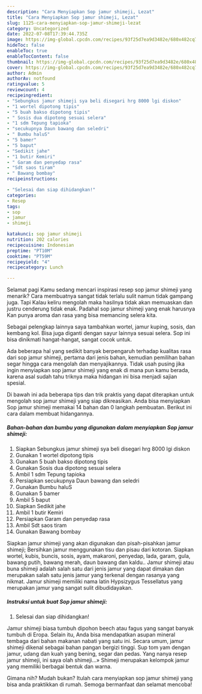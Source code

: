 ```yaml
---
description: "Cara Menyiapkan Sop jamur shimeji, Lezat"
title: "Cara Menyiapkan Sop jamur shimeji, Lezat"
slug: 1125-cara-menyiapkan-sop-jamur-shimeji-lezat
category: Uncategorized
date: 2022-07-08T17:39:44.735Z
image: https://img-global.cpcdn.com/recipes/93f25d7ea9d3482e/680x482cq70/sop-jamur-shimeji-foto-resep-utama.jpg
hideToc: false
enableToc: true
enableTocContent: false
thumbnail: https://img-global.cpcdn.com/recipes/93f25d7ea9d3482e/680x482cq70/sop-jamur-shimeji-foto-resep-utama.jpg
cover: https://img-global.cpcdn.com/recipes/93f25d7ea9d3482e/680x482cq70/sop-jamur-shimeji-foto-resep-utama.jpg
author: Admin
authorAv: notfound
ratingvalue: 5
reviewcount: 4
recipeingredient:
- "Sebungkus jamur shimeji sya beli disegari hrg 8000 lgi diskon"
- "1 wortel dipotong tipis"
- "5 buah bakso dipotong tipis"
- " Sosis dua dipotong sesuai selera"
- "1 sdm Tepung tapioka"
- "secukupnya Daun bawang dan seledri"
- " Bumbu haluS"
- "5 bamer"
- "5 baput"
- "Sedikit jahe"
- "1 butir Kemiri"
- " Garam dan penyedap rasa"
- "Sdt saos tiram"
- " Bawang bombay"
recipeinstructions:

- "Selesai dan siap dihidangkan!"
categories:
- Resep
tags:
- sop
- jamur
- shimeji

katakunci: sop jamur shimeji 
nutrition: 202 calories
recipecuisine: Indonesian
preptime: "PT10M"
cooktime: "PT59M"
recipeyield: "4"
recipecategory: Lunch

---
```



Selamat pagi Kamu sedang mencari inspirasi resep sop jamur shimeji yang menarik? Cara membuatnya sangat tidak terlalu sulit namun tidak gampang juga. Tapi Kalau keliru mengolah maka hasilnya tidak akan memuaskan dan justru cenderung tidak enak. Padahal sop jamur shimeji yang enak harusnya Kan punya aroma dan rasa yang bisa memancing selera kita.


Sebagai pelengkap lainnya saya tambahkan wortel, jamur kuping, sosis, dan kembang kol. Bisa juga diganti dengan sayur lainnya sesuai selera. Sop ini bisa dinikmati hangat-hangat, sangat cocok untuk.

Ada beberapa hal yang sedikit banyak berpengaruh terhadap kualitas rasa dari sop jamur shimeji, pertama dari jenis bahan, kemudian pemilihan bahan segar hingga cara mengolah dan menyajikannya. Tidak usah pusing jika ingin menyiapkan sop jamur shimeji yang enak di mana pun kamu berada, karena asal sudah tahu triknya maka hidangan ini bisa menjadi sajian spesial.


Di bawah ini ada beberapa tips dan trik praktis yang dapat diterapkan untuk mengolah sop jamur shimeji yang siap dikreasikan. Anda bisa menyiapkan Sop jamur shimeji memakai 14 bahan dan 0 langkah pembuatan. Berikut ini cara dalam membuat hidangannya.

<!--inarticleads1-->

##### Bahan-bahan dan bumbu yang digunakan dalam menyiapkan Sop jamur shimeji:

1. Siapkan Sebungkus jamur shimeji sya beli disegari hrg 8000 lgi diskon
1. Gunakan 1 wortel dipotong tipis
1. Gunakan 5 buah bakso dipotong tipis
1. Gunakan  Sosis dua dipotong sesuai selera
1. Ambil 1 sdm Tepung tapioka
1. Persiapkan secukupnya Daun bawang dan seledri
1. Gunakan  Bumbu haluS
1. Gunakan 5 bamer
1. Ambil 5 baput
1. Siapkan Sedikit jahe
1. Ambil 1 butir Kemiri
1. Persiapkan  Garam dan penyedap rasa
1. Ambil Sdt saos tiram
1. Gunakan  Bawang bombay


Siapkan jamur shimeji yang akan digunakan dan pisah-pisahkan jamur shimeji; Bersihkan jamur menggunakan tisu dan pisau dari kotoran. Siapkan wortel, kubis, buncis, sosis, ayam, makaroni, penyedap, lada, garam, gula, bawang putih, bawang merah, daun bawang dan kaldu.. Jamur shimeji atau buna shimeji adalah salah satu dari jenis jamur yang dapat dimakan dan merupakan salah satu jenis jamur yang terkenal dengan rasanya yang nikmat. Jamur shimeji memiliki nama latin Hypsizygus Tessellatus yang merupakan jamur yang sangat sulit dibudidayakan. 

<!--inarticleads2-->

##### Instruksi untuk buat Sop jamur shimeji:


1. Selesai dan siap dihidangkan!

Jamur shimeji biasa tumbuh dipohon beech atau fagus yang sangat banyak tumbuh di Eropa. Selain itu, Anda bisa mendapatkan asupan mineral tembaga dari bahan makanan nabati yang satu ini. Secara umum, jamur shimeji dikenal sebagai bahan pangan bergizi tinggi. Sup tom yam dengan jamur, udang dan kuah yang bening, segar dan pedas. Yang nanya resep jamur shimeji, ini saya olah shimeji…» Shimeji merupakan kelompok jamur yang memiliki berbagai bentuk dan warna. 

Gimana nih? Mudah bukan? Itulah cara menyiapkan sop jamur shimeji yang bisa anda praktikkan di rumah. Semoga bermanfaat dan selamat mencoba!
